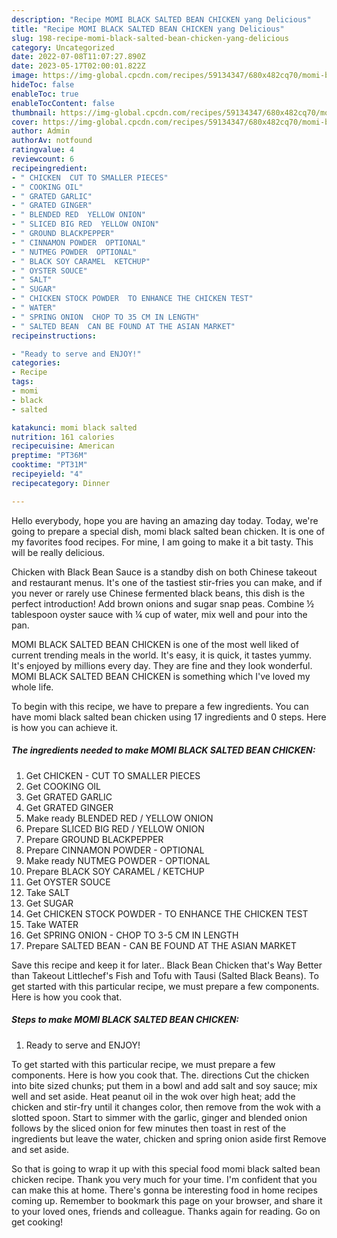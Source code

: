 ```yaml
---
description: "Recipe MOMI BLACK SALTED BEAN CHICKEN yang Delicious"
title: "Recipe MOMI BLACK SALTED BEAN CHICKEN yang Delicious"
slug: 198-recipe-momi-black-salted-bean-chicken-yang-delicious
category: Uncategorized
date: 2022-07-08T11:07:27.890Z
date: 2023-05-17T02:00:01.822Z
image: https://img-global.cpcdn.com/recipes/59134347/680x482cq70/momi-black-salted-bean-chicken-recipe-main-photo.jpg
hideToc: false
enableToc: true
enableTocContent: false
thumbnail: https://img-global.cpcdn.com/recipes/59134347/680x482cq70/momi-black-salted-bean-chicken-recipe-main-photo.jpg
cover: https://img-global.cpcdn.com/recipes/59134347/680x482cq70/momi-black-salted-bean-chicken-recipe-main-photo.jpg
author: Admin
authorAv: notfound
ratingvalue: 4
reviewcount: 6
recipeingredient:
- " CHICKEN  CUT TO SMALLER PIECES"
- " COOKING OIL"
- " GRATED GARLIC"
- " GRATED GINGER"
- " BLENDED RED  YELLOW ONION"
- " SLICED BIG RED  YELLOW ONION"
- " GROUND BLACKPEPPER"
- " CINNAMON POWDER  OPTIONAL"
- " NUTMEG POWDER  OPTIONAL"
- " BLACK SOY CARAMEL  KETCHUP"
- " OYSTER SOUCE"
- " SALT"
- " SUGAR"
- " CHICKEN STOCK POWDER  TO ENHANCE THE CHICKEN TEST"
- " WATER"
- " SPRING ONION  CHOP TO 35 CM IN LENGTH"
- " SALTED BEAN  CAN BE FOUND AT THE ASIAN MARKET"
recipeinstructions:

- "Ready to serve and ENJOY!"
categories:
- Recipe
tags:
- momi
- black
- salted

katakunci: momi black salted 
nutrition: 161 calories
recipecuisine: American
preptime: "PT36M"
cooktime: "PT31M"
recipeyield: "4"
recipecategory: Dinner

---
```



Hello everybody, hope you are having an amazing day today. Today, we're going to prepare a special dish, momi black salted bean chicken. It is one of my favorites food recipes. For mine, I am going to make it a bit tasty. This will be really delicious.

Chicken with Black Bean Sauce is a standby dish on both Chinese takeout and restaurant menus. It&#39;s one of the tastiest stir-fries you can make, and if you never or rarely use Chinese fermented black beans, this dish is the perfect introduction! Add brown onions and sugar snap peas. Combine ½ tablespoon oyster sauce with ¼ cup of water, mix well and pour into the pan.

MOMI BLACK SALTED BEAN CHICKEN is one of the most well liked of current trending meals in the world. It's easy, it is quick, it tastes yummy. It's enjoyed by millions every day. They are fine and they look wonderful. MOMI BLACK SALTED BEAN CHICKEN is something which I've loved my whole life.


To begin with this recipe, we have to prepare a few ingredients. You can have momi black salted bean chicken using 17 ingredients and 0 steps. Here is how you can achieve it.

<!--inarticleads1-->

##### The ingredients needed to make MOMI BLACK SALTED BEAN CHICKEN:

1. Get  CHICKEN - CUT TO SMALLER PIECES
1. Get  COOKING OIL
1. Get  GRATED GARLIC
1. Get  GRATED GINGER
1. Make ready  BLENDED RED / YELLOW ONION
1. Prepare  SLICED BIG RED / YELLOW ONION
1. Prepare  GROUND BLACKPEPPER
1. Prepare  CINNAMON POWDER - OPTIONAL
1. Make ready  NUTMEG POWDER - OPTIONAL
1. Prepare  BLACK SOY CARAMEL / KETCHUP
1. Get  OYSTER SOUCE
1. Take  SALT
1. Get  SUGAR
1. Get  CHICKEN STOCK POWDER - TO ENHANCE THE CHICKEN TEST
1. Take  WATER
1. Get  SPRING ONION - CHOP TO 3-5 CM IN LENGTH
1. Prepare  SALTED BEAN - CAN BE FOUND AT THE ASIAN MARKET


Save this recipe and keep it for later.. Black Bean Chicken that&#39;s Way Better than Takeout Littlechef&#39;s Fish and Tofu with Tausi (Salted Black Beans). To get started with this particular recipe, we must prepare a few components. Here is how you cook that. 

<!--inarticleads2-->

##### Steps to make MOMI BLACK SALTED BEAN CHICKEN:


1. Ready to serve and ENJOY!

To get started with this particular recipe, we must prepare a few components. Here is how you cook that. The. directions Cut the chicken into bite sized chunks; put them in a bowl and add salt and soy sauce; mix well and set aside. Heat peanut oil in the wok over high heat; add the chicken and stir-fry until it changes color, then remove from the wok with a slotted spoon. Start to simmer with the garlic, ginger and blended onion follows by the sliced onion for few minutes then toast in rest of the ingredients but leave the water, chicken and spring onion aside first Remove and set aside. 

So that is going to wrap it up with this special food momi black salted bean chicken recipe. Thank you very much for your time. I'm confident that you can make this at home. There's gonna be interesting food in home recipes coming up. Remember to bookmark this page on your browser, and share it to your loved ones, friends and colleague. Thanks again for reading. Go on get cooking!
